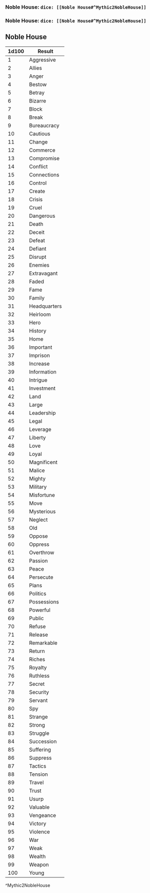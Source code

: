 ### Noble House: `dice: [[Noble House#^Mythic2NobleHouse]]`
### Noble House: `dice: [[Noble House#^Mythic2NobleHouse]]`

## Noble House
| 1d100 | Result       |
| ----- | ------------ |
| 1     | Aggressive   |
| 2     | Allies       |
| 3     | Anger        |
| 4     | Bestow       |
| 5     | Betray       |
| 6     | Bizarre      |
| 7     | Block        |
| 8     | Break        |
| 9     | Bureaucracy  |
| 10    | Cautious     |
| 11    | Change       |
| 12    | Commerce     |
| 13    | Compromise   |
| 14    | Conflict     |
| 15    | Connections  |
| 16    | Control      |
| 17    | Create       |
| 18    | Crisis       |
| 19    | Cruel        |
| 20    | Dangerous    |
| 21    | Death        |
| 22    | Deceit       |
| 23    | Defeat       |
| 24    | Defiant      |
| 25    | Disrupt      |
| 26    | Enemies      |
| 27    | Extravagant  |
| 28    | Faded        |
| 29    | Fame         |
| 30    | Family       |
| 31    | Headquarters |
| 32    | Heirloom     |
| 33    | Hero         |
| 34    | History      |
| 35    | Home         |
| 36    | Important    |
| 37    | Imprison     |
| 38    | Increase     |
| 39    | Information  |
| 40    | Intrigue     |
| 41    | Investment   |
| 42    | Land         |
| 43    | Large        |
| 44    | Leadership   |
| 45    | Legal        |
| 46    | Leverage     |
| 47    | Liberty      |
| 48    | Love         |
| 49    | Loyal        |
| 50    | Magnificent  |
| 51    | Malice       |
| 52    | Mighty       |
| 53    | Military     |
| 54    | Misfortune   |
| 55    | Move         |
| 56    | Mysterious   |
| 57    | Neglect      |
| 58    | Old          |
| 59    | Oppose       |
| 60    | Oppress      |
| 61    | Overthrow    |
| 62    | Passion      |
| 63    | Peace        |
| 64    | Persecute    |
| 65    | Plans        |
| 66    | Politics     |
| 67    | Possessions  |
| 68    | Powerful     |
| 69    | Public       |
| 70    | Refuse       |
| 71    | Release      |
| 72    | Remarkable   |
| 73    | Return       |
| 74    | Riches       |
| 75    | Royalty      |
| 76    | Ruthless     |
| 77    | Secret       |
| 78    | Security     |
| 79    | Servant      |
| 80    | Spy          |
| 81    | Strange      |
| 82    | Strong       |
| 83    | Struggle     |
| 84    | Succession   |
| 85    | Suffering    |
| 86    | Suppress     |
| 87    | Tactics      |
| 88    | Tension      |
| 89    | Travel       |
| 90    | Trust        |
| 91    | Usurp        |
| 92    | Valuable     |
| 93    | Vengeance    |
| 94    | Victory      |
| 95    | Violence     |
| 96    | War          |
| 97    | Weak         |
| 98    | Wealth       |
| 99    | Weapon       |
| 100   | Young        |
^Mythic2NobleHouse